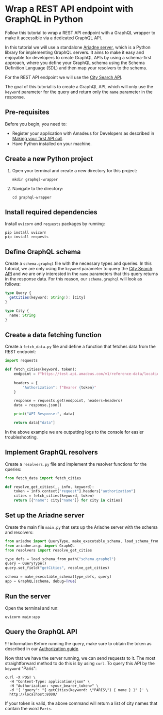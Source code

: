 # Wrap a REST API endpoint with GraphQL in Python

Follow this tutorial to wrap a REST API endpoint with a GraphQL wrapper to make it accessible via a dedicated GraphQL API.

In this tutorial we will use a standalone [Ariadne server](https://ariadnegraphql.org/), which is a Python library for implementing GraphQL servers. It aims to make it easy and enjoyable for developers to create GraphQL APIs by using a schema-first approach, where you define your GraphQL schema using the Schema Definition Language (SDL) and then map your resolvers to the schema.

For the REST API endpoint we will use the [City Search API](https://developers.amadeus.com/self-service/category/trip/api-doc/city-search).

The goal of this tutorial is to create a GraphQL API, which will only use the `keyword` parameter for the query and return only the `name` parameter in the response.

## Pre-requisites

Before you begin, you need to:

* Register your application with Amadeus for Developers as described in [Making your first API call](/developer-guides/quick-start.html).
* Have Python installed on your machine.

## Create a new Python project

1. Open your terminal and create a new directory for this project:
   ```shell
   mkdir graphql-wrapper
   ```
2. Navigate to the directory:
   ```shell
   cd graphql-wrapper
   ```

## Install required dependencies

Install `uvicorn` and `requests` packages by running:

```shell
pip install uvicorn
pip install requests
```

## Define GraphQL schema

Create a `schema.graphql` file with the necessary types and queries. In this tutorial, we are only using the `keyword` parameter to query the [City Search API](https://developers.amadeus.com/self-service/category/trip/api-doc/city-search) and we are only interested in the `name` parameters that this query returns in the response data. For this reason, our `schema.graphql` will look as follows:

```ts
type Query {
  getCities(keyword: String!): [City]
}

type City {
  name: String
}
```

## Create a data fetching function

Create a `fetch_data.py` file and define a function that fetches data from the REST endpoint:

```py
import requests

def fetch_cities(keyword, token):
    endpoint = f"https://test.api.amadeus.com/v1/reference-data/locations/cities?keyword={keyword}"
    
    headers = {
        "Authorization": f"Bearer {token}"
    }

    response = requests.get(endpoint, headers=headers)
    data = response.json()

    print("API Response:", data)

    return data["data"]
```

In the above example we are outputting logs to the console for easier troubleshooting.

## Implement GraphQL resolvers

Create a `resolvers.py` file and implement the resolver functions for the queries:

```py
from fetch_data import fetch_cities

def resolve_get_cities(_, info, keyword):
    token = info.context["request"].headers["authorization"]
    cities = fetch_cities(keyword, token)
    return [{"name": city["name"]} for city in cities]
```

## Set up the Ariadne server

Create the main file `main.py` that sets up the Ariadne server with the schema and resolvers:

```py
from ariadne import QueryType, make_executable_schema, load_schema_from_path
from ariadne.asgi import GraphQL
from resolvers import resolve_get_cities

type_defs = load_schema_from_path("schema.graphql")
query = QueryType()
query.set_field("getCities", resolve_get_cities)

schema = make_executable_schema(type_defs, query)
app = GraphQL(schema, debug=True)
```

## Run the server

Open the terminal and run:

```shell
uvicorn main:app
```

## Query the GraphQL API

!!! information
    Before running the query, make sure to obtain the token as described in our [Authorization guide](/developer-guides/API-Keys/authorization.html).

Now that we have the server running, we can send requests to it. The most straightforward method to do this is by using `curl`. To query this API by the `keyword` "Paris":

```shell
curl -X POST \
  -H "Content-Type: application/json" \
  -H "Authorization: <your_bearer_token>" \
  -d '{ "query": "{ getCities(keyword: \"PARIS\") { name } }" }' \
  http://localhost:8000/
```

If your token is valid, the above command will return a list of city names that contain the word `Paris`.
